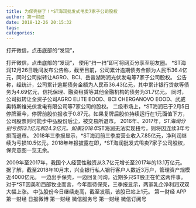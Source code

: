 ```yaml
---
title: 为保壳拼了！*ST海润批发式甩卖7家子公司股权
author: 第一财经
date: 2018-12-26 20:15:32
tags: 
categories: 
---
```

打开微信，点击底部的“发现”，
<!-- more -->
打开微信，点击底部的“发现”，
使用“扫一扫”即可将网页分享至朋友圈。
*ST海润12月26日晚间发布公告称，截至目前，公司累计逾期债务金额为人民币36.4亿元，同时公司拟转让AGRO、BCI、岳普湖海润光伏发电等7家子公司股权。
公告称，经统计，公司累计逾期债务金额为人民币36.43亿元，其中累计银行贷款等债务为4.69亿元，信托保理、融资租赁等其他金融机构的债务为31.7亿元。
同时，公司拟转让全资子公司AGRO ELITE EOOD、BCI CHERGANOVO EOOD、武威奥特斯维光伏发电有限公司等7家公司的股权。
二级市场上，*ST海润已于2月5日停牌至今，停牌前股价报收于0.87元。如果复牌后股价持续运行在1元面值下方，公司股票则可能步中弘股份后尘，被交易所退市。
2016年、2017年，*ST海润分别亏损13.1亿元和24.3亿元。如果2018年*ST海润无法实现扭亏，则将因连续3年亏损而退市。
2018年三季报显示，*ST海润前三季度营业收入7.85亿元，净利润继续为亏损10.5亿元。2018年年报披露在即，*ST海润批发式甩卖7家子公司股权，保壳意图一览无余。
 
 
2009年至2017年，我国个人经营性融资从3.7亿元增长至2017年的13.1万亿元。
据了解，截至2018年10月末，兴业银行私人银行客户人数近3万户，管理资产规模近4000亿元。
一边出手保壳，一边回复问询，近期多只ST股正在忙这两件事。
对于*ST因美和西部牧业而言，今年亟待保壳，三季报显示，两家乳企净利润双双大幅上涨。
中弘股份今日继续走高，截至发稿，该股已站上1元。
第一财经
APP
第一财经
日报微博
第一财经
微信服务号
第一财经
微信订阅号

